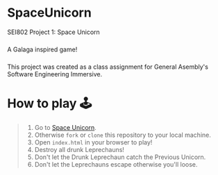 # SpaceUnicorn

SEI802 Project 1: Space Unicorn
###
A Galaga inspired game! 
###
This project was created as a class assignment for General Asembly's Software Engineering Immersive.


# How to play 🕹

> 1. Go to [Space Unicorn](https://siegfer.github.io/SpaceUnicorn/).
> 2. Otherwise `fork` or `clone` this repository to your local machine.
> 3. Open `index.html` in your browser to play!
> 4. Destroy all drunk Leprechauns!
> 5. Don't let the Drunk Leprechaun catch the Previous Unicorn.
> 6. Don't let the Leprechauns escape otherwise you'll loose.


